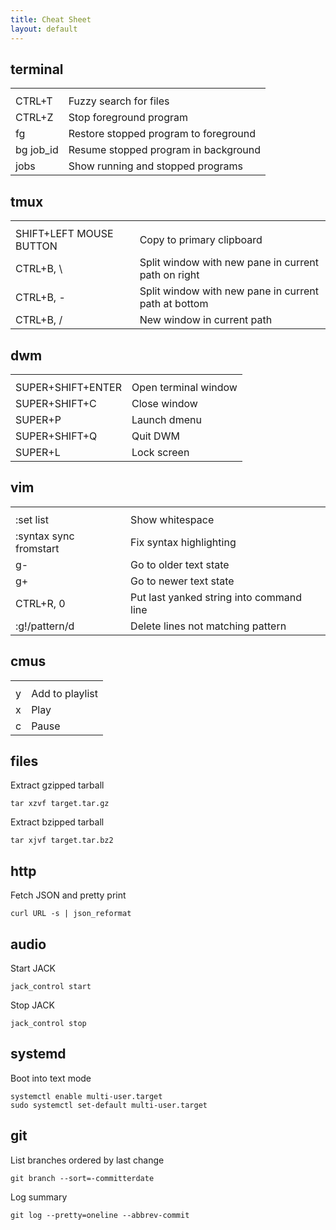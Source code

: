```yaml
---
title: Cheat Sheet
layout: default
---
```


terminal
--------

<table class="key-binding">
  <tr><th></th><th></th></tr>
  <tr><td>CTRL+T</td><td>Fuzzy search for files</td></tr>
  <tr><td>CTRL+Z</td><td>Stop foreground program</td></tr>
  <tr><td>fg</td><td>Restore stopped program to foreground</td></tr>
  <tr><td>bg job_id</td><td>Resume stopped program in background</td></tr>
  <tr><td>jobs</td><td>Show running and stopped programs</td></tr>
</table>

tmux
----

<table class="key-binding">
  <tr><th></th><th></th></tr>
  <tr><td>SHIFT+LEFT MOUSE BUTTON</td><td>Copy to primary clipboard</td></tr>
  <tr><td>CTRL+B, \</td><td>Split window with new pane in current path on right</td></tr>
  <tr><td>CTRL+B, -</td><td>Split window with new pane in current path at bottom</td></tr>
  <tr><td>CTRL+B, /</td><td>New window in current path</td></tr>
</table>

dwm
---

<table class="key-binding">
  <tr><th></th><th></th></tr>
  <tr><td>SUPER+SHIFT+ENTER</td><td>Open terminal window</td></tr>
  <tr><td>SUPER+SHIFT+C</td><td>Close window</td></tr>
  <tr><td>SUPER+P</td><td>Launch dmenu</td></tr>
  <tr><td>SUPER+SHIFT+Q</td><td>Quit DWM</td></tr>
  <tr><td>SUPER+L</td><td>Lock screen</td></tr>
</table>

vim
---

<table class="key-binding">
  <tr><th></th><th></th></tr>
  <tr><td>:set list</td><td>Show whitespace</td></tr>
  <tr><td>:syntax sync fromstart</td><td>Fix syntax highlighting</td></tr>
  <tr><td>g-</td><td>Go to older text state</td></tr>
  <tr><td>g+</td><td>Go to newer text state</td></tr>
  <tr><td>CTRL+R, 0</td><td>Put last yanked string into command line</td></tr>
  <tr><td>:g!/pattern/d</td><td>Delete lines not matching pattern</td></tr>
</table>

cmus
----

<table class="key-binding">
  <tr><th></th><th></th></tr>
  <tr><td>y</td><td>Add to playlist</td></tr>
  <tr><td>x</td><td>Play</td></tr>
  <tr><td>c</td><td>Pause</td></tr>
</table>

files
-----

Extract gzipped tarball

    tar xzvf target.tar.gz

Extract bzipped tarball

    tar xjvf target.tar.bz2

http
----

Fetch JSON and pretty print

    curl URL -s | json_reformat

audio
-----

Start JACK

    jack_control start

Stop JACK

    jack_control stop

systemd
-------

Boot into text mode

    systemctl enable multi-user.target
    sudo systemctl set-default multi-user.target

git
---

List branches ordered by last change

    git branch --sort=-committerdate

Log summary

    git log --pretty=oneline --abbrev-commit

